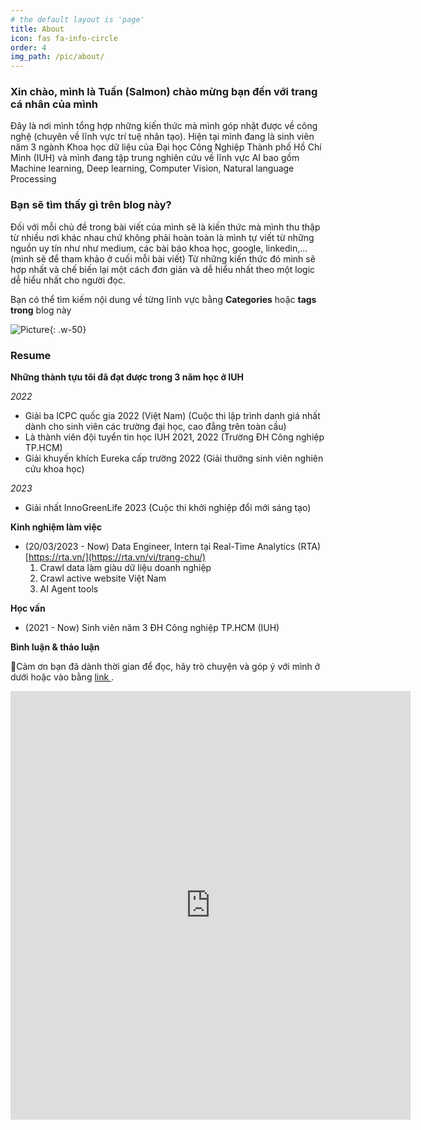 ```yaml
---
# the default layout is 'page'
title: About
icon: fas fa-info-circle
order: 4
img_path: /pic/about/
---
```



### Xin chào, mình là Tuấn (Salmon) chào mừng bạn đến với trang cá nhân của mình

Đây là nơi mình tổng hợp những kiến thức mà mình góp nhặt được về công nghệ (chuyên về lĩnh vực trí tuệ nhân tạo). Hiện tại mình đang là sinh viên năm 3 ngành Khoa học dữ liệu của Đại học Công Nghiệp Thành phố Hồ Chí Minh (IUH) và mình đang tập trung nghiên cứu về lĩnh vực AI bao gồm Machine learning, Deep learning, Computer Vision, Natural language Processing

### Bạn sẽ tìm thấy gì trên blog này?

Đối với mỗi chủ đề trong bài viết của mình sẽ là kiến thức mà mình thu thập từ nhiều nơi khác nhau chứ không phải hoàn toàn là mình tự viết từ những nguồn uy tín như như medium, các bài báo khoa học, google, linkedin,…(mình sẽ để tham khảo ở cuối mỗi bài viết) Từ những kiến thức đó mình sẽ hợp nhất và chế biến lại một cách đơn giản và dễ hiểu nhất theo một logic dễ hiểu nhất cho người đọc. 

Bạn có thể tìm kiếm nội dung về từng lĩnh vực bằng **Categories** hoặc **tags trong** blog này

![Picture](traintsv.jpg){: .w-50}

### Resume

**Những thành tựu tôi đã đạt được trong 3 năm học ở IUH**

*2022*

- Giải ba ICPC quốc gia 2022 (Việt Nam) (Cuộc thi lập trình danh giá nhất dành cho sinh viên các trường đại học, cao đẳng trên toàn cầu)
- Là thành viên đội tuyển tin học IUH 2021, 2022 (Trường ĐH Công nghiệp TP.HCM)
- Giải khuyến khích Eureka cấp trường 2022 (Giải thưởng sinh viên nghiên cứu khoa học)

*2023*

- Giải nhất InnoGreenLife 2023 (Cuộc thi khởi nghiệp đổi mới sáng tạo)

**Kinh nghiệm làm việc**

- (20/03/2023 - Now) Data Engineer, Intern tại Real-Time Analytics (RTA) [https://rta.vn/](https://rta.vn/vi/trang-chu/)
    1. Crawl data làm giàu dữ liệu doanh nghiệp
    2. Crawl active website Việt Nam
    3. AI Agent tools

**Học vấn**

- (2021 - Now) Sinh viên năm 3 ĐH Công nghiệp TP.HCM (IUH)


**Bình luận & thảo luận**

📍Cảm ơn bạn đã dành thời gian để đọc, hãy trò chuyện và góp ý với mình ở dưới hoặc vào bằng <a href = "https://forms.gle/ZUrzUFKadCJBAEzaA"> link </a>.

<iframe src="https://docs.google.com/forms/d/e/1FAIpQLSdYX6124QWR49d27Gu08whQH9MhDvXeW9o4KkA-kblLt4URwA/viewform?embedded=true" width="640" height="686" frameborder="0" marginheight="0" marginwidth="0">🔃Đang tải…</iframe>
